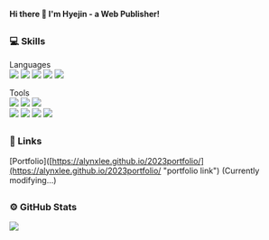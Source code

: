 **Hi there 👋 I'm Hyejin - a Web Publisher!**

##

### 💻 Skills

Languages     
<img src="http://img.shields.io/badge/HTML5-E34F26?style=flat-square&logo=HTML5&logoColor=white"/>
<img src="http://img.shields.io/badge/CSS3-1572B6?style=flat-square&logo=CSS3&logoColor=white"/>
<img src="http://img.shields.io/badge/JAVASCRIPT-F7DF1E?style=flat-square&logo=JAVASCRIPT&logoColor=black"/>
<img src="http://img.shields.io/badge/REACT-61DAFB?style=flat-square&logo=REACT&logoColor=black"/>
<img src="http://img.shields.io/badge/SASS-CC6699?style=flat-square&logo=SASS&logoColor=white"/>

Tools    
<img src="http://img.shields.io/badge/GIT-F05032?style=flat-square&logo=GIT&logoColor=white"/>
<img src="http://img.shields.io/badge/GITHUB-181717?style=flat-square&logo=GITHUB&logoColor=white"/>
<img src="http://img.shields.io/badge/FIGMA-F24E1E?style=flat-square&logo=FIGMA&logoColor=white"/>     
<img src="http://img.shields.io/badge/ADOBE PHOTOSHOP-31A8FF?style=flat-square&logo=ADOBE PHOTOSHOP&logoColor=white"/>
<img src="http://img.shields.io/badge/ADOBE ILLUSTRATOR-FF9A00?style=flat-square&logo=ADOBE ILLUSTRATOR&logoColor=white"/>
<img src="http://img.shields.io/badge/ADOBE PREMIERE PRO-9999FF?style=flat-square&logo=ADOBE PREMIERE PRO&logoColor=white"/>
<img src="http://img.shields.io/badge/ADOBE AFTER EFFECTS-9999FF?style=flat-square&logo=ADOBE AFTER EFFECTS&logoColor=white"/>

##

### 📌 Links    
[Portfolio]([https://alynxlee.github.io/2023portfolio/](https://alynxlee.github.io/2023portfolio/ "portfolio link") (Currently modifying...)

##

### ⚙️ GitHub Stats    
<img src="https://github-readme-stats.vercel.app/api/top-langs/?username=alynxlee&layout=compact"/>










<!--
**alynxlee/alynxlee** is a ✨ _special_ ✨ repository because its `README.md` (this file) appears on your GitHub profile.

Here are some ideas to get you started:

- 🔭 I’m currently working on ...
- 🌱 I’m currently learning ...
- 👯 I’m looking to collaborate on ...
- 🤔 I’m looking for help with ...
- 💬 Ask me about ...
- 📫 How to reach me: ...
- 😄 Pronouns: ...
- ⚡ Fun fact: ...
-->
